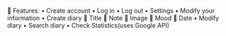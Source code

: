 	Features:
•	Create account
•	Log in
•	Log out
•	Settings
•	Modify your information
•	Create diary
	Title
	Note
	 Image
	Mood
	Date
•	Modify diary
•	Search diary
•	Check Statistics(uses Google API)
